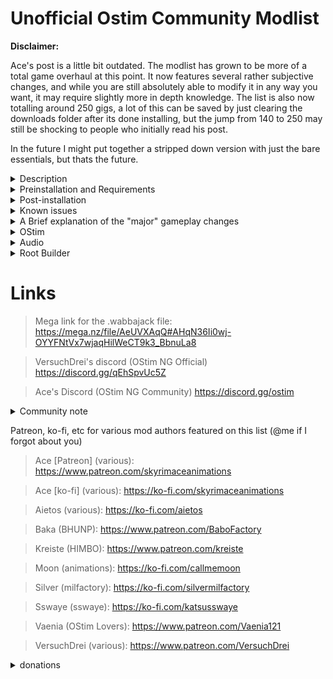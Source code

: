 # Unofficial Ostim Community Modlist

**Disclaimer:**

Ace's post is a little bit outdated. The modlist has grown to be more of a total game overhaul at this point. It now features several rather subjective changes, and while you are still absolutely able to modify it in any way you want, it may require slightly more in depth knowledge. The list is also now totalling around 250 gigs, a lot of this can be saved by just clearing the downloads folder after its done installing, but the jump from 140 to 250 may still be shocking to people who initially read his post.

In the future I might put together a stripped down version with just the bare essentials, but thats the future.


<details>
 <summary>Description</summary>

 ### Description
 
 
* What this isnt

This is not pornrim with barely clothed women, public masturebation, and sexually aggressive wolves, nor it is a hyperrealistic soulslike with a grueling survival mode and a map size that rivals Daggerfall. It's also not an Elysium Remastered clone (no disrespect to the author) with the small addition of OStim.

* What this is

 It's an aesthetically pleasing and immersive overhaul for nearly every aspect of the game that stays true to The Elder Scrolls style, while adding plenty of spicy roleplay opportunities :^)

The gameplay mods are customizable enhancers to the experience. A lot of subjective quest mods were avoided because they could cause unnecessary bloat.

</details>

<details>
 <summary>Preinstallation and Requirements</summary>
 
 ### Preinstallation
 
 It is recommended that you start with a clean, unmodified, and up to date installation of Skyrim through the Steam store (no GOG, sorry). A modified version may fail to install properly, if at all.
 If you downgraded, validate your files by going to your library, right clicking "The Elder Scrolls V: Skyrim Special Edition", select properties, local files, and then click verify integrity of game files. Alternatively, you can completely uninstall the game and all related files and then reinstall it. After thats done, you can proceed with the installation.
 
 ### Requirements
 
 The only hard requirements to run this modlist are a CPU with AVX2 support and ~250 gigs of storage available.
 
> Recommended specs for 1080p:
> 
> CPU: Ryzen 5 5600/intel i5 11600k
>  
> GPU: RTX 3060 8gb/RX 6600 8gb
>  
> RAM: 16gb ddr4 @2666 mhz
> 
> ~~Basically just generic gaming pc built after 2020~~
> 
> Obviously if your hardware is better, there shouldn't be any issues.
 
 I tried to keep the textures around 1-2k, but a few misc items, notably mountains and skin textures, are higher resolution. While the graphical fidelity isn't anywhere near as high as some modlists, it accomplishes my goal of making a list that looks nice, runs nice, and "feels" nice.
 
 ### Previous Versions
 
 If you were using a previous version of this list, it is recommended that you delete everything but the downloads folder before you install the new version. It's also recommended to start a completely new save, if you really need to use your current save you can clean your save using Fallrim tools, but this may be unstable.
 
 </details>
 
 <details>
   <summary>Post-installation</summary>
 
### Alternate Start
 
 I didn't go with the generic alternate start because I'm super funny and quirky. Instead, Realm of Lorkhan is used. You will immediately be taken to the character creation screen. After creating and naming your murderhobo, walk around and explore the realm for a few minutes while all of the mods load in. If you get a message like "OStim not ready for installation", don't worry, its just script lag.
 
 ### Game settings and MCM
 
* Audio
 
Audio balance is not preconfigured, if you're fine with the base audio settings, then you have nothing to worry about. If you're not, open up the audio settings and change it to your liking.
 
* Open Animation Replacer
 
 The default key to open the menu for this is "o", this conflicts with OBody's default key. Open the menu and click the settings button on the bottom right, then change the key to something that doesn't get in the way. Since you're most likely not going to be opening this very often, I'd recommend a key thats out of the way and won't conflict with other keybinds
 
* Improved Camera
 
 While the OStim fpv camera settings do come pre-installed, the camera still uses the default settings until you change it. To open up the Improved Camera menu, just hold shift and hit the "home" key on your keyboard. You can either use the OStim camera settings (recommended) or modify it in any way you'd like
 
* OSearch
 
 This is a simple animation selector for OStim. It does not include every animation, but its there for the people that want it. It's default key is backslash/right bracket.
 
* MCM
 
 None of the MCM Settings come preconfigured. Here you can modify your keybinds for Dodge, the way OCPA NG works, survival mode, almost every gameplay mod, and much more. 
 
 </details>
 
 
<details>
  <summary>Known issues</summary>
 
 ### Bugs and Installation Failures
 
 * **Low FPS In Whiterun:** This isn't really a bug, just a side effect of the exterior mods and the density of the grass. It's potentially the heaviest area in the game.
 
 * **weird road thing in southwoods district:** Fixed
 
 * **Random Tree Billboard in x place:** Working on it
 
 * **Crashing in Eastmarch when opening the map:** Fixed (?)
 
 * **Strange missing texture in witchmist grove:** Working on it
 
 * **Weird AI Pathing in Whiterun:** Most likely a navmesh problem, working on it
 
 This list only really gets updated whenever any of the major mods it uses do, so small bugs may survive for a while. If you find any major/gamebreaking bugs, please report them to me on discord @arnoldp
 
If for any reason the Wabbajack installation fails, please DM me

On the off chance that the game doesnt automatically downgrade, you can use the patcher below.

https://www.nexusmods.com/skyrimspecialedition/mods/57618
 
 </details>
 
<details>
  <summary>A Brief explanation of the "major" gameplay changes</summary>
 
 ### Gameplay overhauls and rebalancing
 
 
 * Melee
 
Melee combat is handled by ADXP/MCO + One Click Power Attack NG, and Valvalis Combat - Visceral Tactics. Valvalis is a patch that allows the mods Precision, Valhalla Combat, and Valravyn to work together in a cohesive way and introduce new mechanics like timed blocks/attacks, stamina based combat, and better AI. Dodge - MCO/DXP is also included becuase of course it is, who do you think I am? OCPA NG and Dodge both need to be configured by you in their respective MCMs.

Chemmings Nordic animations for ADXP/MCO were chosen because I just felt like it would fit the best, but you are free to swap it out with any ADXP/MCO compatible moveset you'd like.
 
 * Magic
 
Magic has had dozens of new spells added to the game including Hemomancy, Mysticicsm, Abyss, Lunaris, and Natura. I also included Spellsiphon, an incredibly unique gameplay mod that can automatically integrate both vanilla and modded spells into its system should you choose to use it.

 * Races
 
Racial abilities are covered by a combination of Mannaz and Freyr. These mods overhaul the generic racial abilities and provide unique standing stone abilities based on your race, making this part of character creation much more important.

 * Perks
 
Perks are handled by Vokrii. This is an extremely lightweight and minimalistic approach to perk overhauls. You can enjoy the small quality of life improvements it makes without being overwhelmed by an absurd number of changes.

 * Vampires and Werewolves
 
Lycanthropy and Vampirism are handled by Growl and Sacrilege. These two mods, like Vokrii, make small adjustments to the balance of these "diseases" that allows for more diverse and fun playstyles.

 * Stealth
 
Stealth had a few changes to make the vanilla thief more interesting. Book of Shadows adds several new systems such as takedowns, smokebombs, and more. Take a Peak is also included, and allows you to simply look through keyholes, maybe you'll see something fun? :^)
 
 * Survival
 
 Survival is handled by Sunhelm Survival and Camping Lite. These two mods are lightweight, customizable, and entirely optional. There's a small quest that involves sleeping in a bed if you'd like to start survival mode, but you can also enable/disable it through the MCM.
 
 * Camera
 
 True directional movement and Smoothcam are used to make third person gameplay feel a bit more modern. I included a few smoothcam presets, but theres hundreds that you can download off of Nexus if you dont like either of them (or you can just turn off smoothcam in the MCM). First person is handled by Improved Camera. It's also configured for clippingless first person OStim scenes. True direction movement has a target lock feature that is automatically set to m3 (middle mouse button) but this can be changed in the MCM, along with several other things.
 
 * User Interface
 
 The vanilla UI has been completely overhauled by several, fully customizable mods listed below:
 
 1. SkyHUD
 2. TrueHUD
 3. MoreHUD
 4. A Matter of Time
 
These can all be configured in their respective MCMs.
 
 * Followers
 
 Several new followers have been added to the game, some of which even have OStim compatible romance options *wink*
 
 Nethers Follower Framework is used to manage non-custom followers and has several options that can be configured in the Follower Framework MCM. 
 
 Almost all of these gameplay mods can be completely ignored, or fully embraced. The choice is yours.
 
 </details>
 
  <details>
  <summary>OStim</summary>
  
  ### OStim
  
  I tried as hard as I could to integrate this in way that makes sense and doesnt disrupt gameplay. It isnt perfect, but its getting there. We'd be here all day if I listed every mod being used, so I'll just go over a few of my personal favorites.
 
 * Rift's Rest
 
 A Witcher style brothel located in Riften. There's a few short stories centered around it that you might enjoy. 
 
 * OStim NPCs
 
 Allows NPCs to engage in scenes without your input. You might find some bandits having fun in a cave and you might hear some noises coming from a locked door in your local inn
 
 * OStim Solutions
 
 An adaptation of an old mod called Sexlab Solutions. You can finally roleplay as a D&D Bard, and fuck your way out of everything
 
 * OStim Lovers
 
 This is a mod that adds high quality fully voiced romance options to several vanilla NPCs. It is mainly intended for a female PC, but gay is okay so go ahead and have fun!
  
> OStim and its add-ons are configurable through their respective MCMs, most of them are neatly grouped together and can be found by just typing "O" in the MCM filter.
 
 Remember, OStim isnt just about sex, it adds another level of depth and realism to the game.
  
 </details>
 
<details>
 <summary>Audio</summary>
 
 ### SFX
 
 Every vanilla sound has been improved or changed. A lot of these changes can be subjective, but luckily they can all be easily disabled by scrolling down to the ***Sounds*** seperator in MO2
 
 ### Music
 
 Just like SFX, the vanilla audio has been improved and a lot of new music has been added. Also, like the SFX changes, the additions can be incredibly subjective and are easily disabled by scrolling down to the ***Sounds*** seperator in MO2
 
 </details>
 
<details>
  <summary>Root Builder</summary>
 
 ### Root builder
 
 This is a MO2 plugin that can be used for anything that needs to be installed to the root directory of your game. This allows for easy management of things like skse, engine fixes, and ENB presets. While it can usually install simple things like older ENBs just fine, you should still make sure its done properly.
 
 To install a mod through root builder, select manual
 
 ![image](https://github.com/ArnoldDP/OStim-Community-Modlist/assets/122011472/b62aa5e3-ead0-4928-a00a-0649b42f94f7)
 
 Right click <data> and create a new directory named "root"
 
 Drag everything that should be installed to the root directory of your game into the "root" folder that you just created. Disable everything else.
 
 ![image](https://github.com/ArnoldDP/OStim-Community-Modlist/assets/122011472/77ba3828-d458-403a-b683-874c3b90c7b2)
 
Now just click okay. You can manage this like any other mod.


 
 ### ENB
 
 While the older version of the list came with Rudy - Zandgar edit or Rudy for NAT 3.1, this version comes with E.V.C. While I personally prefer this, I generated the LODs without a weather mod so that it can be easily changed to any ENB/weather combo that you'd like.

Most of the included textures are Complex Parallax compatible. If an ENB preset you installed doesnt have complex parallax enabled by default, open up the enbseries.ini, and change the following settings to look like this

 1. EnableTerrainParallax=false
 2. EnableComplexGrass=true
 3. EnableComplexGrassCollisions=true
 4. EnableTerrainBlending=true
 5. EnableComplexParallax=true
 6. EnableComplexParallaxShadows=true
 7. EnableComplexTerrainParallax=true
 8. EnableComplexTerrainParallaxShadows=true

 
 If any of these lines are missing from the enbseries.ini, you can simply copy and paste the missing lines into the file. It will work just fine.

If you want to change the weather to anything other than NAT, Azurite, Vivid Weathers, or Aequinoctium, you should disable ***FWMF for Fantasy Paper Maps Weather and Lighting Fix.esp***

![image](https://user-images.githubusercontent.com/122011472/224233588-68c316a5-8cc2-4849-aa24-9caad041069c.png)
 
### ReShade
 
Since I dont personally use ReShade, I unfortunately cannot write a very good guide on it. Thankfully, the legendary Sswaye himself has written an excellent guide. Check out his collection! https://www.nexusmods.com/skyrimspecialedition/mods/78502
 
 * Note
 
 I do not know how this will interact with root builder, install at your own discretion. 
 
 </details>
 

# Links

>Mega link for the .wabbajack file: https://mega.nz/file/AeUVXAqQ#AHqN36Ii0wj-OYYFNtVx7wjaqHilWeCT9k3_BbnuLa8

>VersuchDrei's discord (OStim NG Official) https://discord.gg/qEhSpvUc5Z
 
>Ace's Discord (OStim NG Community) https://discord.gg/ostim
 
 <details>
  <summary>Community note</summary>
  
  ### There are two discords

  I do not care about the drama, I will not take part in it. Feel free to join both discords or just one, it makes no difference to me.
  
 </details>
 
Patreon, ko-fi, etc for various mod authors featured on this list (@me if I forgot about you)
 
>Ace [Patreon] (various): https://www.patreon.com/skyrimaceanimations

>Ace [ko-fi] (various): https://ko-fi.com/skyrimaceanimations
 
>Aietos (various): https://ko-fi.com/aietos
 
>Baka (BHUNP): https://www.patreon.com/BaboFactory
 
>Kreiste (HIMBO): https://www.patreon.com/kreiste

>Moon (animations): https://ko-fi.com/callmemoon

>Silver (milfactory): https://ko-fi.com/silvermilfactory

>Sswaye (sswaye): https://ko-fi.com/katsusswaye

>Vaenia (OStim Lovers): https://www.patreon.com/Vaenia121
 
>VersuchDrei (various): https://www.patreon.com/VersuchDrei
 
 <Details>
  <summary>donations</summary>
 
  I am simply compiling a list that I would be making for myself anyways. If you feel the need to donate, spin a wheel and pick any of the amazing authors above. They have put in hundreds, if not thousands, of hours of work to make Skyrim as good of a game as it is today.
  
  </details>
